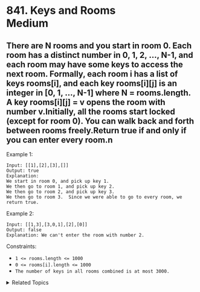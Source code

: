 # 841. Keys and Rooms<br> Medium

## There are N rooms and you start in room 0.  Each room has a distinct number in 0, 1, 2, ..., N-1, and each room may have some keys to access the next room. Formally, each room i has a list of keys rooms[i], and each key rooms[i][j] is an integer in [0, 1, ..., N-1] where N = rooms.length.  A key rooms[i][j] = v opens the room with number v.Initially, all the rooms start locked (except for room 0). You can walk back and forth between rooms freely.Return true if and only if you can enter every room.n

Example 1:

```
Input: [[1],[2],[3],[]]
Output: true
Explanation:  
We start in room 0, and pick up key 1.
We then go to room 1, and pick up key 2.
We then go to room 2, and pick up key 3.
We then go to room 3.  Since we were able to go to every room, we return true.
```

Example 2:

```
Input: [[1,3],[3,0,1],[2],[0]]
Output: false
Explanation: We can't enter the room with number 2.
```

Constraints:

- `1 <= rooms.length <= 1000`
- `0 <= rooms[i].length <= 1000`
- `The number of keys in all rooms combined is at most 3000.`

<details>

<summary> Related Topics </summary>

-   `Depth-first Search`
-   `Graph`

</details>

